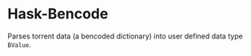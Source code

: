 Hask-Bencode
==========

Parses torrent data (a bencoded dictionary) into user defined data type ```BValue```.